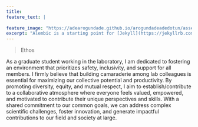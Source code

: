 ```yaml
---
title:
feature_text: |
  
feature_image: "https://adearogundade.github.io/arogundadeadedotun/assets/Images/Home_Cover_1.jpg"
excerpt: "Alembic is a starting point for [Jekyll](https://jekyllrb.com/) projects. Rather than starting from scratch, this boilerplate is designed to get the ball rolling immediately. Install it, configure it, tweak it, push it."
---
```


> Ethos

As a graduate student working in the laboratory, I am dedicated to fostering an environment that prioritizes safety, inclusivity, and support for all members. I firmly believe that building camaraderie among lab colleagues is essential for maximizing our collective potential and productivity. By promoting diversity, equity, and mutual respect, I aim to establish/contribute to a collaborative atmosphere where everyone feels valued, empowered, and motivated to contribute their unique perspectives and skills. With a shared commitment to our common goals, we can address complex scientific challenges, foster innovation, and generate impactful contributions to our field and society at large.
